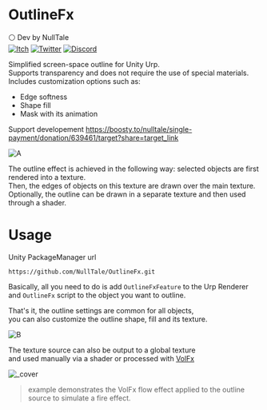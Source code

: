 # OutlineFx
⚪ Dev by NullTale<br>
[![Itch](https://img.shields.io/badge/Web-Itch?logo=Itch.io&color=white)](https://nulltale.itch.io)
[![Twitter](https://img.shields.io/badge/Twitter-Twitter?logo=X&color=red)](https://x.com/NullTale)
[![Discord](https://img.shields.io/badge/Discord-Discord?logo=discord&color=white)](https://discord.gg/CkdQvtA5un)

Simplified screen-space outline for Unity Urp.<br>
Supports transparency and does not require the use of special materials.<br>
Includes customization options such as:<br>
- Edge softness
- Shape fill
- Mask with its animation

Support developement https://boosty.to/nulltale/single-payment/donation/639461/target?share=target_link

![A](https://github.com/NullTale/OutlineFx/assets/1497430/d6367587-2203-47e7-8a13-6d16195f2adc)

The outline effect is achieved in the following way: selected objects are first rendered into a texture.<br>
Then, the edges of objects on this texture are drawn over the main texture.<br>
Optionally, the outline can be drawn in a separate texture and then used through a shader.<br>


# Usage
Unity PackageManager url
```
https://github.com/NullTale/OutlineFx.git
```
Basically, all you need to do is add `OutlineFxFeature` to the Urp Renderer<br>
and `OutlineFx` script to the object you want to outline.<br>

That's it, the outline settings are common for all objects,<br>
you can also customize the outline shape, fill and its texture.

![B](https://github.com/NullTale/OutlineFx/assets/1497430/2d05e249-61dd-40e8-af98-cc3a645495c8)

The texture source can also be output to a global texture <br>
and used manually via a shader or processed with [VolFx](https://github.com/NullTale/VolFx)

![ _cover](https://github.com/user-attachments/assets/5a95752e-e751-4377-b102-898415db8362)<br>
> example demonstrates the VolFx flow effect applied to the outline source to simulate a fire effect.
